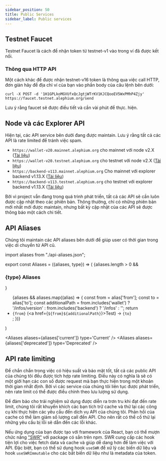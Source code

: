 ```yaml
---
sidebar_position: 50
title: Public Services
sidebar_label: Public services
---
```


## Testnet Faucet

Testnet Faucet là cách để nhận token từ testnet-v1 vào trong ví đã được kết nối.

### Thông qua HTTP API

Một cách khác để được nhận testnet-v16 token là thông qua việc call HTTP, đơn giản hãy để địa chỉ ví của bạn vào phần body của câu lệnh bên dưới:

```
curl -X POST -d '1H1GPLkoMGVUfxQcJgtjWTrKV1KJCQooEV5WxPMhP4Zjy' https://faucet.testnet.alephium.org/send
```

Lưu ý rằng faucet sẽ được điều tiết và cần vài phút để thực. hiện.

## Node và các Explorer API

Hiện tại, các API service bên dưới đang được maintain. Lưu ý rằng tất cả các API là rate limited để tránh việc spam.
* `https://wallet-v20.mainnet.alephium.org` cho mainnet với node v2.X ([Tài liệu](https://wallet-v20.mainnet.alephium.org/docs))
* `https://wallet-v20.testnet.alephium.org` cho testnet với node v2.X ([Tài liệu](https://wallet-v20.testnet.alephium.org/docs))
* `https://backend-v113.mainnet.alephium.org` Cho mainnet với explorer backend v1.13.X ([Tài liệu](https://backend-v113.mainnet.alephium.org/docs))
* `https://backend-v113.testnet.alephium.org` cho testnet với explorer backend v1.13.X ([Tài liệu](https://backend-v113.testnet.alephium.org/docs))

Bởi vì project vẫn đang trong quá trình phát triển, tất cả các API sẽ cần luôn được cập nhật theo các phiên bản. Thông thường, chỉ có những phiên bản mới nhất mới được maintain, nhưng bất kỳ cập nhật của các API sẽ được thông báo một cách chi tiết.

## API Aliases

Chúng tôi maintain các API aliases bên dưới để giúp user có thời gian trong việc di chuyển từ API cũ.

import aliases from "./api-aliases.json";

export const Aliases = ({aliases, type}) => (
    <Box>
        {aliases.length > 0 && <h3>{type} Aliases</h3>}
        <ul>{aliases && aliases.map((alias) => {
            const from = alias['from'];
            const to = alias['to'];
            const additionalPath = from.includes('wallet') ? '/infos/version' : from.includes('backend') ? '/infos' : '';
            return <li key={from}><code>{from}</code> (<a href={`${from}${additionalPath}`}>Test</a>) -> <code>{to}</code></li>;
        })}</ul>
    </Box>
)

<Aliases aliases={aliases['current']} type='Current' />
<Aliases aliases={aliases['deprecated']} type='Deprecated' />

## API rate limiting

Để chắn chắn trong việc có hiệu suất và bảo mật tốt, tất cả các public API của chúng tôi đều được tích hợp rate limiting. Điều này có nghĩa là sẽ có một giới hạn các con số được request mà bạn thực hiện trong một khoản thời gian nhất định. Bởi vì các service của chúng tôi liên tục được phát triển, nên rate limit có thể được điều chỉnh theo lưu lượng sử dụng.

Để đảm bảo cho trải nghiệm sử dụng được diễn ra trơn tru khi đạt đến rate limit, chúng tôi rất khuyến khích các bạn tích trữ cache và thử lại các công cụ khi thực hiện các yêu cầu đến dịch vụ API của chúng tôi. Phản hồi của cache có thể làm giảm số lượng call đến API. Cho nên rất có thể cố thử lại những yêu cầu bị lỗi sẽ dẫn đến các lỗi khác.

Nếu ứng dụng của bạn được tạo với framework của React, bạn có thể mượn chức năng ["SWR"](https://www.npmjs.com/package/swr) với package có sẳn trên npm. SWR cung cấp các hook tiện lợi cho việc fetch data và cache và giúp dễ dang hơn để làm việc với API. Đặc biệt, bạn có thể sử dụng hook `useSWR`  để xử lý các biến dữ liệu và hook `useSWRImmutable` cho các bất biến dữ liệu như là metadata của token. 